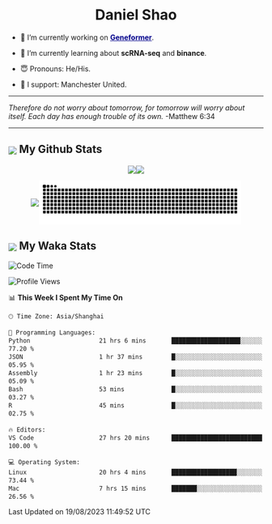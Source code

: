 

<h1 align="center">Daniel Shao</h1>

- 🐒 I’m currently working on <strong><a href="https://huggingface.co/ctheodoris/Geneformer" style="color: darkblue">Geneformer</a></strong>.

- 🥹 I’m currently learning about **scRNA-seq** and **binance**.

- 😇 Pronouns: He/His.

- 🦧 I support: Manchester United.

---

<i> Therefore do not worry about tomorrow, for tomorrow will worry about itself. Each day has enough trouble of its own. </i> -Matthew 6:34

---

<h2><img src="https://emojis.slackmojis.com/emojis/images/1579216111/7550/pikachu_wave.gif?1579216111" align="center" width="28" /> My Github Stats</h2>

<p align="center"><img align="center" src = "https://github-readme-stats.vercel.app/api?username=super-dainiu&show_icons=true&count_private=true&theme=tokyonight&hide=issues&line_height=30" width="400px"><img align="center" src = "https://github-readme-streak-stats.herokuapp.com/?user=super-dainiu&theme=tokyonight" width="400px"></p>

<p align="center"><img align="center" width="400px" src="https://github-readme-stats.vercel.app/api/top-langs/?username=super-dainiu&layout=compact&theme=tokyonight&hide=html,tex,jupyter%20notebook"><img align="center" width="400px" src="https://github.com/super-dainiu/super-dainiu/blob/output/github-contribution-grid-snake.svg"></p>

<h2><img src="https://emojis.slackmojis.com/emojis/images/1579216111/7550/pikachu_wave.gif?1579216111" align="center" width="28" /> My Waka Stats</h2>

<!--START_SECTION:waka-->
![Code Time](http://img.shields.io/badge/Code%20Time-291%20hrs%2011%20mins-blue)

![Profile Views](http://img.shields.io/badge/Profile%20Views-19-blue)

📊 **This Week I Spent My Time On** 

```text
🕑︎ Time Zone: Asia/Shanghai

💬 Programming Languages: 
Python                   21 hrs 6 mins       ███████████████████░░░░░░   77.20 % 
JSON                     1 hr 37 mins        █░░░░░░░░░░░░░░░░░░░░░░░░   05.95 % 
Assembly                 1 hr 23 mins        █░░░░░░░░░░░░░░░░░░░░░░░░   05.09 % 
Bash                     53 mins             █░░░░░░░░░░░░░░░░░░░░░░░░   03.27 % 
R                        45 mins             █░░░░░░░░░░░░░░░░░░░░░░░░   02.75 % 

🔥 Editors: 
VS Code                  27 hrs 20 mins      █████████████████████████   100.00 % 

💻 Operating System: 
Linux                    20 hrs 4 mins       ██████████████████░░░░░░░   73.44 % 
Mac                      7 hrs 15 mins       ███████░░░░░░░░░░░░░░░░░░   26.56 % 
```


 Last Updated on 19/08/2023 11:49:52 UTC
<!--END_SECTION:waka-->
